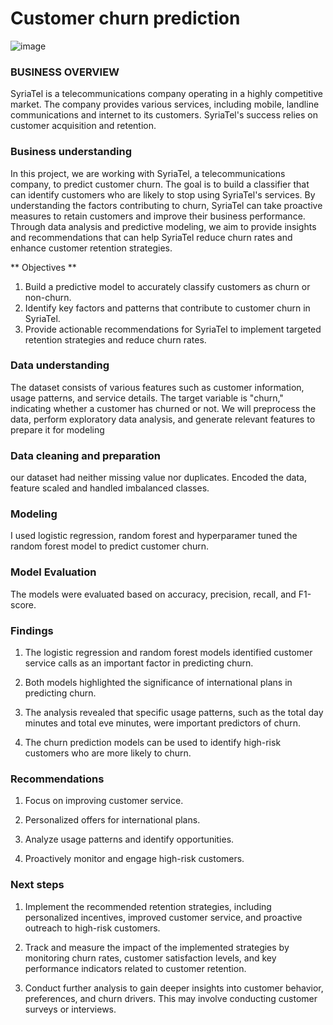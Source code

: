 # Customer churn prediction
![image](https://github.com/Evah282/Phase-3-project/assets/125399280/a0cb0ad7-90dd-4759-87af-a622c74293a1)
### BUSINESS OVERVIEW
SyriaTel is a telecommunications company operating in a highly competitive market.
The company provides various services, including mobile, landline communications and internet to its customers.
SyriaTel's success relies on customer acquisition and retention.

###  Business understanding
In this project, we are working with SyriaTel, a telecommunications company, to predict customer churn. The goal is to build a classifier that can identify customers who are likely to stop using SyriaTel's services. By understanding the factors contributing to churn, SyriaTel can take proactive measures to retain customers and improve their business performance. Through data analysis and predictive modeling, we aim to provide insights and recommendations that can help SyriaTel reduce churn rates and enhance customer retention strategies.

** Objectives **
1. Build a predictive model to accurately classify customers as churn or non-churn.
2. Identify key factors and patterns that contribute to customer churn in SyriaTel.
3. Provide actionable recommendations for SyriaTel to implement targeted retention strategies and reduce churn rates.

### Data understanding
The dataset consists of various features such as customer information, usage patterns, and service details. The target variable is "churn," indicating whether a customer has churned or not. We will preprocess the data, perform exploratory data analysis, and generate relevant features to prepare it for modeling

### Data cleaning and preparation
our dataset had neither missing value nor duplicates.
Encoded the data, feature scaled and handled imbalanced classes.

### Modeling
I used logistic regression, random forest and hyperparamer tuned the random forest model to predict customer churn.

### Model Evaluation
The models were evaluated based on accuracy, precision, recall, and F1-score.

### Findings 
1. The logistic regression and random forest models identified customer service calls as an important factor in predicting churn.

2. Both models highlighted the significance of international plans in predicting churn.

3. The analysis revealed that specific usage patterns, such as the total day minutes and total eve minutes, were important predictors of churn. 

4. The churn prediction models can be used to identify high-risk customers who are more likely to churn.

### Recommendations
1. Focus on improving customer service.

2. Personalized offers for international plans.

3. Analyze usage patterns and identify opportunities.

4. Proactively monitor and engage high-risk customers.

### Next steps
1. Implement the recommended retention strategies, including personalized incentives, improved customer service, and proactive outreach to high-risk customers.

2. Track and measure the impact of the implemented strategies by monitoring churn rates, customer satisfaction levels, and key performance indicators related to customer retention.

3. Conduct further analysis to gain deeper insights into customer behavior, preferences, and churn drivers. This may involve conducting customer surveys or interviews.
